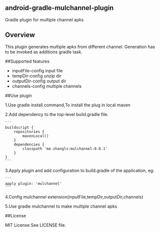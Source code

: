 ## android-gradle-mulchannel-plugin

Gradle plugin for multiple channel apks

## Overview

This plugin generates multiple apks from different channel.
Generation has to be invoked as additions gradle task.

##Supported features

 * inputFile-config input file
 * tempDir-config unzip dir
 * outputDir-config output dir
 * channels-config multiple channels

##Use plugin

1.Use gradle install command,To install the plug in local maven

2.Add dependency to the top-level build.gradle file.

    ```
    buildscript {
        repositories {
            mavenLocal()
        }
        dependencies {
            classpath 'me.zhangls:mulchannel:0.0.1'
        }
    }
    ```

3.Apply plugin and add configuration to build.gradle of the application, eg:

    ```
    apply plugin: 'mulchannel'
    ```

4.Config mulchannel extension(inputFile,tempDir,outputDir,channels)

5.Use gradle mulchannel to make multiple channel apks

##License

MIT License
See LICENSE file.
